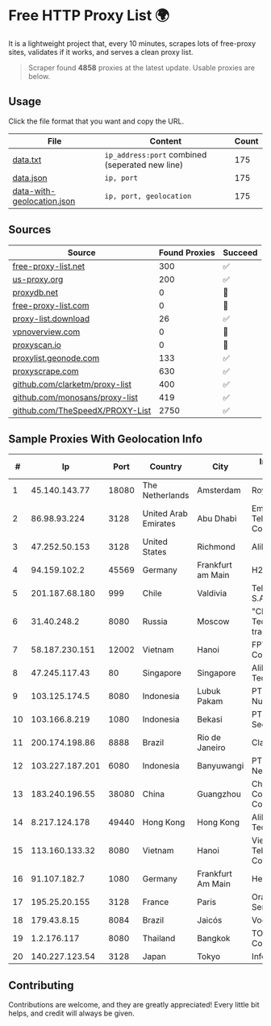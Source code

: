 
# Free HTTP Proxy List 🌍

It is a lightweight project that, every 10 minutes, scrapes lots of free-proxy sites, validates if it works, and serves a clean proxy list.


> Scraper found **4858** proxies at the latest update. Usable proxies are below.

## Usage

Click the file format that you want and copy the URL.


|File|Content|Count|
|----|-------|-----|
|[data.txt](https://raw.githubusercontent.com/themiralay/Proxy-List-World/master/data.txt)|`ip_address:port` combined (seperated new line)|175|
|[data.json](https://raw.githubusercontent.com/themiralay/Proxy-List-World/master/data.json)|`ip, port`|175|
|[data-with-geolocation.json](https://raw.githubusercontent.com/themiralay/Proxy-List-World/master/data-with-geolocation.json)|`ip, port, geolocation`|175|

## Sources

|Source|Found Proxies|Succeed|
|------|-------------|-------|
|[free-proxy-list.net](https://free-proxy-list.net)|300|✅|
|[us-proxy.org](https://www.us-proxy.org)|200|✅|
|[proxydb.net](http://proxydb.net)|0|🚫|
|[free-proxy-list.com](https://free-proxy-list.com/?page=&port=&type%5B%5D=http&type%5B%5D=https&up_time=0&search=Search)|0|🚫|
|[proxy-list.download](https://www.proxy-list.download/HTTP)|26|✅|
|[vpnoverview.com](https://vpnoverview.com/privacy/anonymous-browsing/free-proxy-servers)|0|🚫|
|[proxyscan.io](https://www.proxyscan.io)|0|🚫|
|[proxylist.geonode.com](https://proxylist.geonode.com/api/proxy-list?limit=300&page=1&sort_by=lastChecked&sort_type=desc&protocols=http,https)|133|✅|
|[proxyscrape.com](https://api.proxyscrape.com/v2/?request=displayproxies&protocol=http&timeout=10000&country=all&ssl=all&anonymity=all)|630|✅|
|[github.com/clarketm/proxy-list](https://raw.githubusercontent.com/clarketm/proxy-list/master/proxy-list-raw.txt)|400|✅|
|[github.com/monosans/proxy-list](https://raw.githubusercontent.com/monosans/proxy-list/main/proxies/http.txt)|419|✅|
|[github.com/TheSpeedX/PROXY-List](https://raw.githubusercontent.com/TheSpeedX/PROXY-List/master/http.txt)|2750|✅|


## Sample Proxies With Geolocation Info

|#|Ip|Port|Country|City|Internet Service Provider|
|-|--|----|-------|----|-------------------------|
|1|45.140.143.77|18080|The Netherlands|Amsterdam|RoyaleHosting BV|
|2|86.98.93.224|3128|United Arab Emirates|Abu Dhabi|Emirates Telecommunications Corporation|
|3|47.252.50.153|3128|United States|Richmond|Alibaba Cloud LLC|
|4|94.159.102.2|45569|Germany|Frankfurt am Main|H2nexus LTD|
|5|201.187.68.180|999|Chile|Valdivia|Telefonica del Sur S.A.|
|6|31.40.248.2|8080|Russia|Moscow|"Cloud Technologies" LLC trading as Cloud.ru|
|7|58.187.230.151|12002|Vietnam|Hanoi|FPT Telecom Company|
|8|47.245.117.43|80|Singapore|Singapore|Alibaba (US) Technology Co., Ltd.|
|9|103.125.174.5|8080|Indonesia|Lubuk Pakam|PT Trinity Teknologi Nusantara|
|10|103.166.8.219|1080|Indonesia|Bekasi|PT Akses Bersama Sedaya|
|11|200.174.198.86|8888|Brazil|Rio de Janeiro|Claro S.A|
|12|103.227.187.201|6080|Indonesia|Banyuwangi|PT Master Star Network|
|13|183.240.196.55|38080|China|Guangzhou|China Mobile Communications Corporation|
|14|8.217.124.178|49440|Hong Kong|Hong Kong|Alibaba (US) Technology Co., Ltd.|
|15|113.160.133.32|8080|Vietnam|Hanoi|VietNam Post and Telecom Corporation|
|16|91.107.182.7|1080|Germany|Frankfurt Am Main|Hetzner Online AG|
|17|195.25.20.155|3128|France|Paris|Orange Business Services|
|18|179.43.8.15|8084|Brazil|Jaicós|Voex Telecom Ltda|
|19|1.2.176.117|8080|Thailand|Bangkok|TOT Public Company Limited|
|20|140.227.123.54|3128|Japan|Tokyo|InfoSphere|



## Contributing

Contributions are welcome, and they are greatly appreciated! Every
little bit helps, and credit will always be given.

